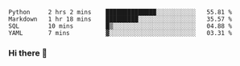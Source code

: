 <!--START_SECTION:waka-->
```text
Python     2 hrs 2 mins    ██████████████░░░░░░░░░░░   55.81 % 
Markdown   1 hr 18 mins    █████████░░░░░░░░░░░░░░░░   35.57 % 
SQL        10 mins         █▒░░░░░░░░░░░░░░░░░░░░░░░   04.88 % 
YAML       7 mins          ▓░░░░░░░░░░░░░░░░░░░░░░░░   03.31 % 
```
<!--END_SECTION:waka-->

### Hi there 👋

<!--
**DnC275/DnC275** is a ✨ _special_ ✨ repository because its `README.md` (this file) appears on your GitHub profile.

Here are some ideas to get you started:

- 🔭 I’m currently working on ...
- 🌱 I’m currently learning ...
- 👯 I’m looking to collaborate on ...
- 🤔 I’m looking for help with ...
- 💬 Ask me about ...
- 📫 How to reach me: ...
- 😄 Pronouns: ...
- ⚡ Fun fact: ...
-->
